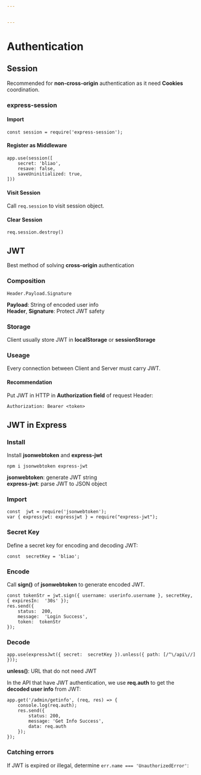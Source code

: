```yaml
---


---
```


<h1 id="authentication">Authentication</h1>
<h2 id="session">Session</h2>
<p>Recommended for <strong>non-cross-origin</strong> authentication as it need <strong>Cookies</strong> coordination.</p>
<h3 id="express-session">express-session</h3>
<h4 id="import">Import</h4>
<pre class=" language-js"><code class="prism  language-js"><span class="token keyword">const</span> session <span class="token operator">=</span> <span class="token function">require</span><span class="token punctuation">(</span><span class="token string">'express-session'</span><span class="token punctuation">)</span><span class="token punctuation">;</span>
</code></pre>
<h4 id="register-as-middleware">Register as Middleware</h4>
<pre class=" language-js"><code class="prism  language-js">app<span class="token punctuation">.</span><span class="token function">use</span><span class="token punctuation">(</span><span class="token function">session</span><span class="token punctuation">(</span><span class="token punctuation">[</span>
	secret<span class="token punctuation">:</span> <span class="token string">'bliao'</span><span class="token punctuation">,</span>
	resave<span class="token punctuation">:</span> <span class="token boolean">false</span><span class="token punctuation">,</span>
	saveUninitialized<span class="token punctuation">:</span> <span class="token boolean">true</span><span class="token punctuation">,</span>
<span class="token punctuation">]</span><span class="token punctuation">)</span><span class="token punctuation">)</span>
</code></pre>
<h4 id="visit-session">Visit Session</h4>
<p>Call <code>req.session</code> to visit session object.</p>
<h4 id="clear-session">Clear Session</h4>
<pre class=" language-js"><code class="prism  language-js">req<span class="token punctuation">.</span>session<span class="token punctuation">.</span><span class="token function">destroy</span><span class="token punctuation">(</span><span class="token punctuation">)</span>
</code></pre>
<h2 id="jwt">JWT</h2>
<p>Best method of solving <strong>cross-origin</strong> authentication</p>
<h3 id="composition">Composition</h3>
<pre><code>Header.Payload.Signature
</code></pre>
<p><strong>Payload</strong>: String of encoded user info<br>
<strong>Header</strong>, <strong>Signature</strong>: Protect JWT safety</p>
<h3 id="storage">Storage</h3>
<p>Client usually store JWT in <strong>localStorage</strong> or <strong>sessionStorage</strong></p>
<h3 id="useage">Useage</h3>
<p>Every connection between Client and Server must carry JWT.</p>
<h4 id="recommendation">Recommendation</h4>
<p>Put JWT in HTTP in <strong>Authorization field</strong> of request Header:</p>
<pre><code>Authorization: Bearer &lt;token&gt;
</code></pre>
<h2 id="jwt-in-express">JWT in Express</h2>
<h3 id="install">Install</h3>
<p>Install <strong>jsonwebtoken</strong> and <strong>express-jwt</strong></p>
<pre class=" language-bash"><code class="prism  language-bash"><span class="token function">npm</span> i jsonwebtoken express-jwt
</code></pre>
<p><strong>jsonwebtoken</strong>: generate JWT string<br>
<strong>express-jwt</strong>: parse JWT to JSON object</p>
<h3 id="import-1">Import</h3>
<pre class=" language-js"><code class="prism  language-js"><span class="token keyword">const</span>  jwt <span class="token operator">=</span> <span class="token function">require</span><span class="token punctuation">(</span><span class="token string">'jsonwebtoken'</span><span class="token punctuation">)</span><span class="token punctuation">;</span>
<span class="token keyword">var</span> <span class="token punctuation">{</span> expressjwt<span class="token punctuation">:</span> expressjwt <span class="token punctuation">}</span> <span class="token operator">=</span> <span class="token function">require</span><span class="token punctuation">(</span><span class="token string">"express-jwt"</span><span class="token punctuation">)</span><span class="token punctuation">;</span>
</code></pre>
<h3 id="secret-key">Secret Key</h3>
<p>Define a secret key for encoding and decoding JWT:</p>
<pre class=" language-js"><code class="prism  language-js"><span class="token keyword">const</span>  secretKey <span class="token operator">=</span> <span class="token string">'bliao'</span><span class="token punctuation">;</span>
</code></pre>
<h3 id="encode">Encode</h3>
<p>Call <strong>sign()</strong> of <strong>jsonwebtoken</strong> to generate encoded JWT.</p>
<pre class=" language-js"><code class="prism  language-js"><span class="token keyword">const</span> tokenStr <span class="token operator">=</span> jwt<span class="token punctuation">.</span><span class="token function">sign</span><span class="token punctuation">(</span><span class="token punctuation">{</span> username<span class="token punctuation">:</span> userinfo<span class="token punctuation">.</span>username <span class="token punctuation">}</span><span class="token punctuation">,</span> secretKey<span class="token punctuation">,</span> <span class="token punctuation">{</span> expiresIn<span class="token punctuation">:</span>  <span class="token string">'30s'</span> <span class="token punctuation">}</span><span class="token punctuation">)</span><span class="token punctuation">;</span>
res<span class="token punctuation">.</span><span class="token function">send</span><span class="token punctuation">(</span><span class="token punctuation">{</span>
	status<span class="token punctuation">:</span>  <span class="token number">200</span><span class="token punctuation">,</span>
	message<span class="token punctuation">:</span>  <span class="token string">'Login Success'</span><span class="token punctuation">,</span>
	token<span class="token punctuation">:</span>  tokenStr
<span class="token punctuation">}</span><span class="token punctuation">)</span><span class="token punctuation">;</span>
</code></pre>
<h3 id="decode">Decode</h3>
<pre class=" language-js"><code class="prism  language-js">app<span class="token punctuation">.</span><span class="token function">use</span><span class="token punctuation">(</span><span class="token function">expressJwt</span><span class="token punctuation">(</span><span class="token punctuation">{</span> secret<span class="token punctuation">:</span>  secretKey <span class="token punctuation">}</span><span class="token punctuation">)</span><span class="token punctuation">.</span><span class="token function">unless</span><span class="token punctuation">(</span><span class="token punctuation">{</span> path<span class="token punctuation">:</span> <span class="token punctuation">[</span><span class="token operator">/</span><span class="token operator">^</span>\<span class="token operator">/</span>api\<span class="token operator">/</span><span class="token operator">/</span><span class="token punctuation">]</span> <span class="token punctuation">}</span><span class="token punctuation">)</span><span class="token punctuation">)</span><span class="token punctuation">;</span>
</code></pre>
<p><strong>unless()</strong>: URL that do not need JWT</p>
<p>In the API that have JWT authentication, we use <strong>req.auth</strong> to get the <strong>decoded user info</strong> from JWT:</p>
<pre class=" language-js"><code class="prism  language-js">app<span class="token punctuation">.</span><span class="token keyword">get</span><span class="token punctuation">(</span><span class="token string">'/admin/getinfo'</span><span class="token punctuation">,</span> <span class="token punctuation">(</span>req<span class="token punctuation">,</span> res<span class="token punctuation">)</span> <span class="token operator">=&gt;</span> <span class="token punctuation">{</span>
	console<span class="token punctuation">.</span><span class="token function">log</span><span class="token punctuation">(</span>req<span class="token punctuation">.</span>auth<span class="token punctuation">)</span><span class="token punctuation">;</span>
	res<span class="token punctuation">.</span><span class="token function">send</span><span class="token punctuation">(</span><span class="token punctuation">{</span>
		status<span class="token punctuation">:</span> <span class="token number">200</span><span class="token punctuation">,</span>
		message<span class="token punctuation">:</span> <span class="token string">'Get Info Success'</span><span class="token punctuation">,</span>
		data<span class="token punctuation">:</span> req<span class="token punctuation">.</span>auth
	<span class="token punctuation">}</span><span class="token punctuation">)</span><span class="token punctuation">;</span>
<span class="token punctuation">}</span><span class="token punctuation">)</span><span class="token punctuation">;</span>
</code></pre>
<h3 id="catching-errors">Catching errors</h3>
<p>If JWT is expired or illegal, determine <code>err.name === 'UnauthorizedError'</code>:</p>

